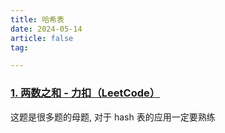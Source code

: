 ```yaml
---
title: 哈希表
date: 2024-05-14
article: false
tag:

---
```


### [1. 两数之和 - 力扣（LeetCode）](https://leetcode.cn/problems/two-sum/description/)
  
这题是很多题的母题, 对于 hash 表的应用一定要熟练

